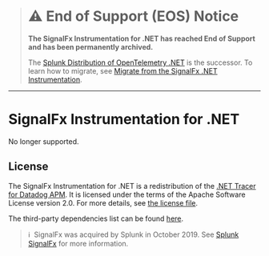 > # :warning: End of Support (EOS) Notice
> **The SignalFx Instrumentation for .NET has reached End of Support and has been permanently archived.**
>
> The [Splunk Distribution of OpenTelemetry .NET]([https://github.com/signalfx/splunk-otel-java](https://github.com/signalfx/splunk-otel-dotnet)) is the successor.
> To learn how to migrate, see [Migrate from the SignalFx .NET Instrumentation](https://docs.splunk.com/observability/en/gdi/get-data-in/application/otel-dotnet/troubleshooting/migrate-signalfx-dotnet-to-dotnet-otel.html).
---

# SignalFx Instrumentation for .NET

No longer supported.

## License

The SignalFx Instrumentation for .NET is a redistribution of the
[.NET Tracer for Datadog APM](https://github.com/DataDog/dd-trace-dotnet).
It is licensed under the terms of the Apache Software License version 2.0.
For more details, see [the license file](../LICENSE).

The third-party dependencies list can be found [here](../LICENSE-3rdparty.csv).

>ℹ️&nbsp;&nbsp;SignalFx was acquired by Splunk in October 2019. See [Splunk SignalFx](https://www.splunk.com/en_us/investor-relations/acquisitions/signalfx.html) for more information.
